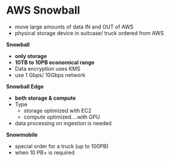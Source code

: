 # AWS Snowball

- move large amounts of data IN and OUT of AWS
- physical storage device in suitcase/ truck ordered from AWS

**Snowball**

- **only storage**
- **10TB to 10PB economical range**
- Data encryption uses KMS
- use 1 Gbps/ 10Gbps network

**Snowball Edge**

- **both storage & compute**
- Type
    - storage optimized with EC2
    - compute optimized….with GPU
- data processing on ingestion is needed

**Snowmobile**

- special order for a truck (up to 100PB)
- when 10 PB+ is required
